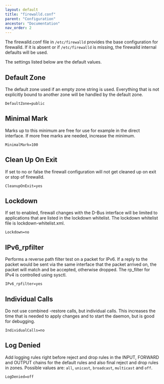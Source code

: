 ```yaml
---
layout: default
title: "firewalld.conf"
parent: "Configuration"
ancestor: "Documentation"
nav_order: 2
---
```


The firewalld.conf file in `/etc/firewalld` provides the base configuration for firewalld. If it is absent or if `/etc/firewalld` is missing, the firewalld internal defaults will be used.

The settings listed below are the default values.

## Default Zone

The default zone used if an empty zone string is used. Everything that is not explicitly bound to another zone will be handled by the default zone.

    DefaultZone=public

## Minimal Mark

Marks up to this minimum are free for use for example in the direct interface. If more free marks are needed, increase the minimum.

    MinimalMark=100

## Clean Up On Exit

If set to no or false the firewall configuration will not get cleaned up on exit or stop of firewalld.

    CleanupOnExit=yes

## Lockdown

If set to enabled, firewall changes with the D-Bus interface will be limited to applications that are listed in the lockdown whitelist. The lockdown whitelist file is lockdown-whitelist.xml.

    Lockdown=no

## IPv6_rpfilter

Performs a reverse path filter test on a packet for IPv6. If a reply to the packet would be sent via the same interface that the packet arrived on, the packet will match and be accepted, otherwise dropped. The rp_filter for IPv4 is controlled using sysctl.

    IPv6_rpfilter=yes

## Individual Calls

Do not use combined -restore calls, but individual calls. This increases the time that is needed to apply changes and to start the daemon, but is good for debugging.

    IndividualCalls=no

## Log Denied

Add logging rules right before reject and drop rules in the INPUT, FORWARD and OUTPUT chains for the default rules and also final reject and drop rules in zones. Possible values are: `all`, `unicast`, `broadcast`, `multicast` and `off`.

    LogDenied=off

